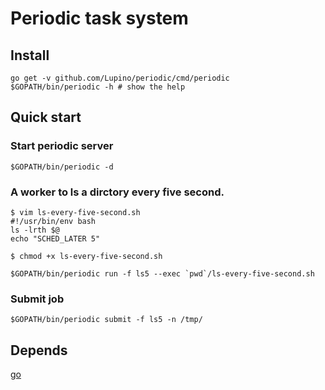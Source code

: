 Periodic task system
====================

Install
-------

    go get -v github.com/Lupino/periodic/cmd/periodic
    $GOPATH/bin/periodic -h # show the help


Quick start
----------

### Start periodic server

    $GOPATH/bin/periodic -d

### A worker to ls a dirctory every five second.

    $ vim ls-every-five-second.sh
    #!/usr/bin/env bash
    ls -lrth $@
    echo "SCHED_LATER 5"

    $ chmod +x ls-every-five-second.sh

    $GOPATH/bin/periodic run -f ls5 --exec `pwd`/ls-every-five-second.sh


### Submit job

    $GOPATH/bin/periodic submit -f ls5 -n /tmp/


Depends
-------

[go](http://golang.org)
